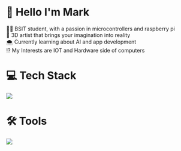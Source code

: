 # 👋 Hello I'm Mark
🧑‍💻 BSIT student, with a passion in microcontrollers and raspberry pi <br />
🎨 3D artist that brings your imagination into reality<br />
🌨️ Currently learning about AI and app development<br />
⁉️ My Interests are IOT and Hardware side of computers
<br>

# 💻 Tech Stack 
<p align="left">
  <a href="https://skillicons.dev">
    <img src="https://skillicons.dev/icons?i=html,css,javascript,java,py" />
  </a>
</p>

# 🛠️ Tools 
<p align="left">
  <a href="https://skillicons.dev">
    <img src="https://skillicons.dev/icons?i=figma,pycharm,vscode,github" />
  </a>
</p>


